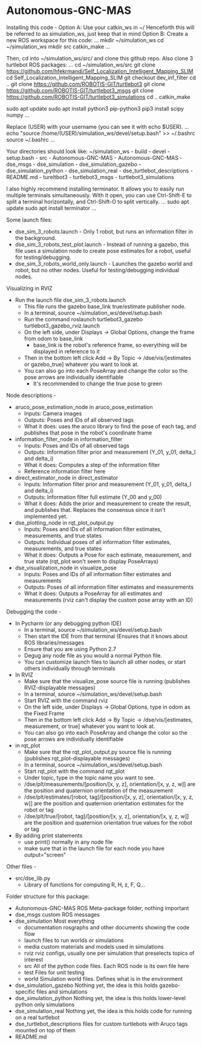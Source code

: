 # Autonomous-GNC-MAS

Installing this code - 
Option A: Use your catkin_ws in ~/
	Henceforth this will be referred to as simulation_ws, just keep that in mind
Option B: Create a new ROS workspace for this code:
    ...
    mkdir ~/simulation_ws
    cd ~/simulation_ws
    mkdir src
    catkin_make
    ...

Then, cd into ~/simulation_ws/src/ and clone this github repo. Also clone 3 turtlebot ROS packages:
...
cd ~/simulation_ws/src
git clone https://github.com/hfekrmandi/Self_Localization_Intelligent_Mapping_SLIM
cd Self_Localization_Intelligent_Mapping_SLIM
git checkout dev_inf_filter
cd ..
git clone https://github.com/ROBOTIS-GIT/turtlebot3
git clone https://github.com/ROBOTIS-GIT/turtlebot3_msgs
git clone https://github.com/ROBOTIS-GIT/turtlebot3_simulations
cd ..
catkin_make

sudo apt update
sudo apt install python3 pip-python3
pip3 install scipy numpy
...

Replace (USER) with your username (you can see it with echo $USER).
...
echo "source /home/(USER)/simulation_ws/devel/setup.bash" >> ~/.bashrc
source ~/.bashrc
...

Your directories should look like:
~/simulation_ws
	- build
	- devel
		- setup.bash
	- src
		- Autonomous-GNC-MAS
			- Autonomous-GNC-MAS
			- dse_msgs
			- dse_simulation
			- dse_simulation_gazebo
			- dse_simulation_python
			- dse_simulation_real
			- dse_turtlebot_descriptions
			- README.md
		- tureltbot3
		- turtlebot3_msgs
		- turtlebot3_simulations

I also highly recommend installing terminator. It allows you to easily run multiple terminals simultaneously.
With it open, you can use Ctrl-Shift-E to split a terminal horizontally, and Ctrl-Shift-O to split vertically.
...
sudo apt update
sudo apt install terminator
...

Some launch files:
- dse_sim_3_robots.launch - Only 1 robot, but runs an information filter in the background.
- dse_sim_3_robots_test_plot.launch - Instead of running a gazebo, this file uses a simulation node to create pose estimates for a robot, useful for testing/debugging.
- dse_sim_3_robots_world_only.launch - Launches the gazebo world and robot, but no other nodes. Useful for testing/debugging individual nodes. 

Visualizing in RVIZ
- Run the launch file dse_sim_3_robots.launch
	- This file runs the gazebo base_link true/estimate publisher node. 
	- In a terminal, source ~/simulation_ws/devel/setup.bash
	- Run the command roslaunch turtlebot3_gazebo turtlebot3_gazebo_rviz.launch
	- On the left side, under Displays -> Global Options, change the frame from odom to base_link
		- base_link is the robot's reference frame, so everything will be displayed in reference to it
	- Then in the bottom left click Add -> By Topic -> /dse/vis/[estimates or gazebo_true] whatever you want to look at. 
	- You can also go into each PoseArray and change the color so the pose arrows are individually identifiable
		- It's recommended to change the true pose to green

Node descriptions - 
- aruco_pose_estimation_node in aruco_pose_estimation
	- Inputs: Camera images
	- Outputs: Poses and IDs of all observed tags
	- What it does: uses the aruco library to find the pose of each tag, and publishes that pose in the robot's coordinate frame
- information_filter_node in information_filter
	- Inputs: Poses and IDs of all observed tags
	- Outputs: Information filter prior and measurement (Y_01, y_01, delta_I and delta_i)
	- What it does: Computes a step of the information filter
	- Reference information filter here
- direct_estimator_node in direct_estimator
	- Inputs: Information filter prior and measurement (Y_01, y_01, delta_I and delta_i)
	- Outputs: Information filter full estimate (Y_00 and y_00)
	- What it does: Adds the prior and measurement to create the result, and publishes that. Replaces the consensus since it isn't implemented yet. 
- dse_plotting_node in rqt_plot_output.py
	- Inputs: Poses and IDs of all information filter estimates, measurements, and true states
	- Outputs: Individual poses of all information filter estimates, measurements, and true states
	- What it does: Outputs a Pose for each estimate, measurement, and true state (rqt_plot won't seem to display PoseArrays)
- dse_visualization_node in visualize_pose
	- Inputs: Poses and IDs of all information filter estimates and measurements
	- Outputs: Poses of all information filter estimates and measurements
	- What it does: Outputs a PoseArray for all estimates and measurements (rviz can't display the custom pose array with an ID)


Debugging the code - 
- In Pycharm (or any debugging python IDE)
	- In a terminal, source ~/simulation_ws/devel/setup.bash
	- Then start the IDE from that terminal (Ensures that it knows about ROS libraries/messages
	- Ensure that you are using Python 2.7
	- Degug any node file as you would a normal Python file. 
	- You can customize launch files to launch all other nodes, or start others individually through terminals
- In RVIZ
	- Make sure that the visualize_pose source file is running (publishes RVIZ-displayable messages)
	- In a terminal, source ~/simulation_ws/devel/setup.bash
	- Start RVIZ with the command rviz
	- On the left side, under Displays -> Global Options, type in odom as the Fixed Frame
	- Then in the bottom left click Add -> By Topic -> /dse/vis/[estimates, measurement, or true] whatever you want to look at. 
	- You can also go into each PoseArray and change the color so the pose arrows are individually identifiable
- in rqt_plot
	- Make sure that the rqt_plot_output.py source file is running (publishes rqt_plot-displayable messages)
	- In a terminal, source ~/simulation_ws/devel/setup.bash
	- Start rqt_plot with the command rqt_plot
	- Under topic, type in the topic name you want to see. 
	- /dse/plt/measurements/[position/[x, y, z], orientation/[x, y, z, w]] are the position and quaternion orientation of the measurement
	- /dse/plt/estimates/[robot, tag]/[position/[x, y, z], orientation/[x, y, z, w]] are the position and quaternion orientation estimates for the robot or tag
	- /dse/plt/true/[robot, tag]/[position/[x, y, z], orientation/[x, y, z, w]] are the position and quaternion orientation true values for the robot or tag
- By adding print statements
	- use print() normally in any node file
	- make sure that in the launch file for each node you have output="screen"

Other files - 
- src/dse_lib.py
	- Library of functions for computing R, H, z, F, Q...

Folder structure for this package:
- Autonomous-GNC-MAS
	ROS Meta-package folder, nothing important
- dse_msgs
	custom ROS messages
- dse_simulation
	Most everything
	- documentation
		rosgraphs and other documents showing the code flow
	- launch
		files to run worlds or simulations
	- media
		custom materials and models used in simulations
	- rviz
		rviz configs, usually one per simulation that preselects topics of interest
	- src
		All of the python code files. Each ROS node is its own file here
    - test
        Files for unit testing
	- world
		Simulation world files. Defines what is in the environment
- dse_simulation_gazebo
	Nothing yet, the idea is this holds gazebo-specific files and simulations
- dse_simulation_python
	Nothing yet, the idea is this holds lower-level python only simulations
- dse_simulation_real
	Nothing yet, the idea is this holds code for running on a real turtlebot
- dse_turtlebot_descriptions
	files for custom turtlebots with Aruco tags mounted on top of them
- README.md

